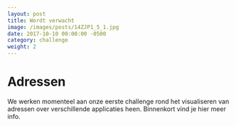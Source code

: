 ```yaml
---
layout: post                        
title: Wordt verwacht
image: /images/posts/14ZJP1_5_1.jpg
date: 2017-10-10 00:00:00 -0500
category: challenge
weight: 2
---
```


# Adressen

We werken momenteel aan onze eerste challenge rond het visualiseren van adressen over verschillende applicaties heen. Binnenkort vind je hier meer info.




 
